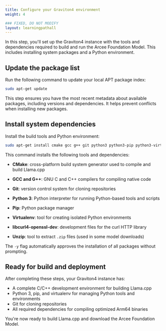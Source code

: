 ```yaml
---
title: Configure your Graviton4 environment
weight: 4

### FIXED, DO NOT MODIFY
layout: learningpathall
---
```


In this step, you'll set up the Graviton4 instance with the tools and dependencies required to build and run the Arcee Foundation Model. This includes installing system packages and a Python environment.

## Update the package list

Run the following command to update your local APT package index:

```bash
sudo apt-get update
```

This step ensures you have the most recent metadata about available packages, including versions and dependencies. It helps prevent conflicts when installing new packages.

## Install system dependencies

Install the build tools and Python environment:

```bash
sudo apt-get install cmake gcc g++ git python3 python3-pip python3-virtualenv libcurl4-openssl-dev unzip -y
```

This command installs the following tools and dependencies:

- **CMake**: cross-platform build system generator used to compile and build Llama.cpp

- **GCC and G++**: GNU C and C++ compilers for compiling native code

- **Git**: version control system for cloning repositories

- **Python 3**: Python interpreter for running Python-based tools and scripts

- **Pip**: Python package manager

- **Virtualenv**: tool for creating isolated Python environments

- **libcurl4-openssl-dev**: development files for the curl HTTP library

- **Unzip**: tool to extract `.zip` files (used in some model downloads)

The `-y` flag automatically approves the installation of all packages without prompting.

## Ready for build and deployment

After completing these steps, your Graviton4 instance has:

- A complete C/C++ development environment for building Llama.cpp
- Python 3, pip, and virtualenv for managing Python tools and environments
- Git for cloning repositories
- All required dependencies for compiling optimized Arm64 binaries

You're now ready to build Llama.cpp and download the Arcee Foundation Model.
